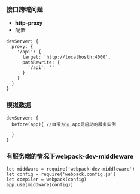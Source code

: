 ### 接口跨域问题
- **http-proxy**
- 配置
```
devServer: {
  proxy: {
    '/api': {
      target: 'http://localhosth:4000',
      pathRewrite: {
        '/api': ''
      }
    }
  }
}
```

### 模拟数据
```
devServer: {
  before(app){ //自带方法,app是启动的服务实例

  }
}
```

### 有服务端的情况下webpack-dev-middleware
```
let middware = require('webpack-dev-middleware')
let config = require('webpack.config.js')
let compiler = webpack(config)
app.use(middware(config))
```
